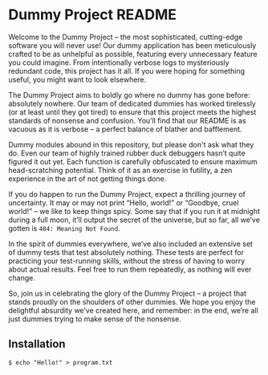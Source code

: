 # Dummy Project README

Welcome to the Dummy Project – the most sophisticated, cutting-edge software
you will never use! Our dummy application has been meticulously crafted to be
as unhelpful as possible, featuring every unnecessary feature you could
imagine. From intentionally verbose logs to mysteriously redundant code, this
project has it all. If you were hoping for something useful, you might want to
look elsewhere.

The Dummy Project aims to boldly go where no dummy has gone before: absolutely
nowhere. Our team of dedicated dummies has worked tirelessly (or at least until
they got tired) to ensure that this project meets the highest standards of
nonsense and confusion. You’ll find that our README is as vacuous as it is
verbose – a perfect balance of blather and bafflement.

Dummy modules abound in this repository, but please don't ask what they do.
Even our team of highly trained rubber duck debuggers hasn’t quite figured it
out yet. Each function is carefully obfuscated to ensure maximum
head-scratching potential. Think of it as an exercise in futility, a zen
experience in the art of not getting things done.

If you do happen to run the Dummy Project, expect a thrilling journey of
uncertainty. It may or may not print “Hello, world!” or “Goodbye, cruel world!”
– we like to keep things spicy. Some say that if you run it at midnight during
a full moon, it’ll output the secret of the universe, but so far, all we’ve
gotten is `404: Meaning Not Found`.

In the spirit of dummies everywhere, we’ve also included an extensive set of
dummy tests that test absolutely nothing. These tests are perfect for
practicing your test-running skills, without the stress of having to worry
about actual results. Feel free to run them repeatedly, as nothing will ever
change.

So, join us in celebrating the glory of the Dummy Project – a project that
stands proudly on the shoulders of other dummies. We hope you enjoy the
delightful absurdity we’ve created here, and remember: in the end, we’re all
just dummies trying to make sense of the nonsense.

## Installation

```console
$ echo "Hello!" > program.txt
```
